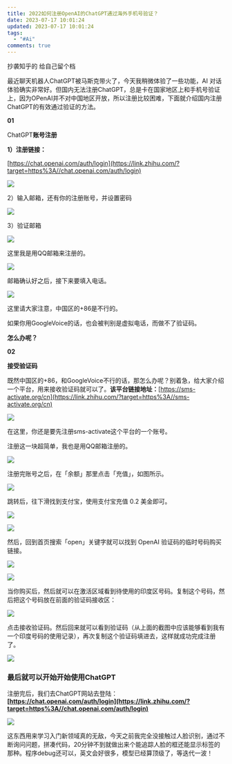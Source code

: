 ```yaml
---
title: 2022如何注册OpenAI的ChatGPT通过海外手机号验证？
date: 2023-07-17 10:01:24
updated: 2023-07-17 10:01:24
tags:
  - "#Ai"
comments: true
---
```

<!--StartFragment-->

抄袭知乎的 给自己留个档

最近聊天机器人ChatGPT被马斯克带火了，今天我稍微体验了一些功能，AI 对话体验确实非常好。但国内无法注册ChatGPT，总是卡在国家地区上和手机号验证上，因为OPenAI并不对中国地区开放，所以注册比较困难，下面就介绍国内注册ChatGPT的有效通过验证的方法。

**01**

ChatGPT**账号注册**

**1）注册链接：**

[https://chat.openai.com/auth/login](https://link.zhihu.com/?target=https%3A//chat.openai.com/auth/login)

![](https://pic2.zhimg.com/80/v2-1823b289367d3a9906f75f154783491d_720w.webp)

2）输入邮箱，还有你的注册账号，并设置密码

![](https://pic4.zhimg.com/80/v2-707a8982fab284fcd1c8c51334857ed7_720w.webp)

3）验证邮箱

![](https://pic4.zhimg.com/80/v2-d5d3ba06028d12b1d84d670d4c7c395f_720w.webp)

这里我是用QQ邮箱来注册的。

![](https://pic3.zhimg.com/80/v2-333cb4d7da84ac59d13dbb407196bc06_720w.webp)

邮箱确认好之后，接下来要填入电话。

![](https://pic1.zhimg.com/80/v2-0f7d718914f62e22e716da8cfa80bd34_720w.webp)

这里请大家注意，中国区的+86是不行的。

如果你用GoogleVoice的话，也会被判别是虚拟电话，而做不了验证码。

**怎么办呢？**

**02**

**接受验证码**

既然中国区的+86，和GoogleVoice不行的话，那怎么办呢？别着急，给大家介绍一个平台，用来接收验证码就可以了。**该平台链接地址：**[https://sms-activate.org/cn](https://link.zhihu.com/?target=https%3A//sms-activate.org/cn)

![](https://pic3.zhimg.com/80/v2-758f209ecc5a439b2ba014d8e3aa7506_720w.webp)

在这里，你还是要先注册sms-activate这个平台的一个账号。

注册这一块超简单，我也是用QQ邮箱注册的。

![](https://pic3.zhimg.com/80/v2-b5e89562325d34361788c6e89385931e_720w.webp)

注册完账号之后，在「余额」那里点击「充值」，如图所示。

![](https://pic4.zhimg.com/80/v2-b86de3802fbd86c03e50e67fdf51f8bf_720w.webp)

跳转后，往下滑找到支付宝，使用支付宝充值 0.2 美金即可。

![](https://pic1.zhimg.com/80/v2-2957bbd098b0814e91d31322f6d103e0_720w.webp)

![](https://pic4.zhimg.com/80/v2-0b42779916eb30343307aecbbd6aabfb_720w.webp)

然后，回到首页搜索「open」关键字就可以找到 OpenAI 验证码的临时号码购买链接。

![](https://pic1.zhimg.com/80/v2-e16947b629d8019661e6601323b3bdf8_720w.webp)

![](https://pic3.zhimg.com/80/v2-164c1424d1a221c0a451102aaae83ca6_720w.webp)

当你购买后，然后就可以在激活区域看到待使用的印度区号码。复制这个号码，然后把这个号码放在前面的验证码接收区：

![](https://pic1.zhimg.com/80/v2-0f7d718914f62e22e716da8cfa80bd34_720w.webp)

点击接收验证码。然后回来就可以看到验证码（从上面的截图中应该能够看到我有一个印度号码的使用记录），再次复制这个验证码填进去，这样就成功完成注册了。

![](https://pic1.zhimg.com/80/v2-aa070a87db623c7a904e7858fa1b49f8_720w.webp)

### 最后就可以开始开始使用ChatGPT

注册完后，我们去ChatGPT网站去登陆：**[https://chat.openai.com/auth/login](https://link.zhihu.com/?target=https%3A//chat.openai.com/auth/login)**

![](https://pic2.zhimg.com/80/v2-f3d9ee70bfea232fb1424981c0927af9_720w.webp)

这东西用来学习入门新领域真的无敌，今天之前我完全没接触过人脸识别，通过不断询问问题，拼凑代码，20分钟不到就做出来个能追踪人脸的框还能显示标签的那种。程序debug还可以，英文会好很多，模型已经算顶级了，等迭代一波！

<!--EndFragment-->